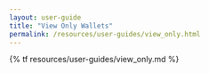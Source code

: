 ```yaml
---
layout: user-guide
title: "View Only Wallets"
permalink: /resources/user-guides/view_only.html
---
```


{% tf resources/user-guides/view_only.md %}